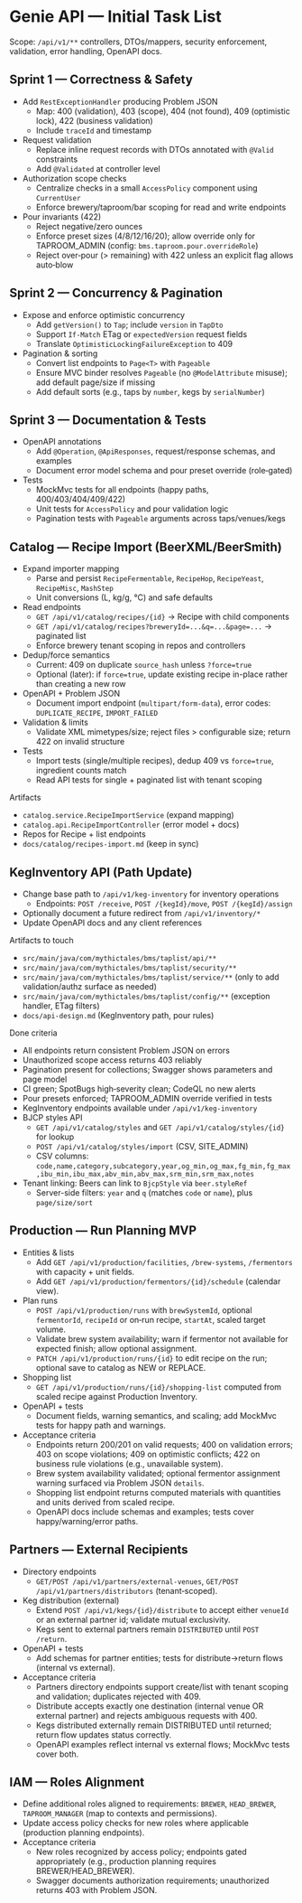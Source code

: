 # Genie API — Initial Task List

Scope: `/api/v1/**` controllers, DTOs/mappers, security enforcement, validation, error handling, OpenAPI docs.

## Sprint 1 — Correctness & Safety
- Add `RestExceptionHandler` producing Problem JSON
  - Map: 400 (validation), 403 (scope), 404 (not found), 409 (optimistic lock), 422 (business validation)
  - Include `traceId` and timestamp
- Request validation
  - Replace inline request records with DTOs annotated with `@Valid` constraints
  - Add `@Validated` at controller level
- Authorization scope checks
  - Centralize checks in a small `AccessPolicy` component using `CurrentUser`
  - Enforce brewery/taproom/bar scoping for read and write endpoints
- Pour invariants (422)
  - Reject negative/zero ounces
  - Enforce preset sizes (4/8/12/16/20); allow override only for TAPROOM_ADMIN (config: `bms.taproom.pour.overrideRole`)
  - Reject over‑pour (> remaining) with 422 unless an explicit flag allows auto‑blow

## Sprint 2 — Concurrency & Pagination
- Expose and enforce optimistic concurrency
  - Add `getVersion()` to `Tap`; include `version` in `TapDto`
  - Support `If-Match` ETag or `expectedVersion` request fields
  - Translate `OptimisticLockingFailureException` to 409
- Pagination & sorting
  - Convert list endpoints to `Page<T>` with `Pageable`
  - Ensure MVC binder resolves `Pageable` (no `@ModelAttribute` misuse); add default page/size if missing
  - Add default sorts (e.g., taps by `number`, kegs by `serialNumber`)

## Sprint 3 — Documentation & Tests
- OpenAPI annotations
  - Add `@Operation`, `@ApiResponses`, request/response schemas, and examples
  - Document error model schema and pour preset override (role‑gated)
- Tests
  - MockMvc tests for all endpoints (happy paths, 400/403/404/409/422)
  - Unit tests for `AccessPolicy` and pour validation logic
  - Pagination tests with `Pageable` arguments across taps/venues/kegs

## Catalog — Recipe Import (BeerXML/BeerSmith)
- Expand importer mapping
  - Parse and persist `RecipeFermentable`, `RecipeHop`, `RecipeYeast`, `RecipeMisc`, `MashStep`
  - Unit conversions (L, kg/g, °C) and safe defaults
- Read endpoints
  - `GET /api/v1/catalog/recipes/{id}` → Recipe with child components
  - `GET /api/v1/catalog/recipes?breweryId=...&q=...&page=...` → paginated list
  - Enforce brewery tenant scoping in repos and controllers
- Dedup/force semantics
  - Current: 409 on duplicate `source_hash` unless `?force=true`
  - Optional (later): if `force=true`, update existing recipe in-place rather than creating a new row
- OpenAPI + Problem JSON
  - Document import endpoint (`multipart/form-data`), error codes: `DUPLICATE_RECIPE`, `IMPORT_FAILED`
- Validation & limits
  - Validate XML mimetypes/size; reject files > configurable size; return 422 on invalid structure
- Tests
  - Import tests (single/multiple recipes), dedup 409 vs `force=true`, ingredient counts match
  - Read API tests for single + paginated list with tenant scoping

Artifacts
- `catalog.service.RecipeImportService` (expand mapping)
- `catalog.api.RecipeImportController` (error model + docs)
- Repos for Recipe + list endpoints
- `docs/catalog/recipes-import.md` (keep in sync)

## KegInventory API (Path Update)
- Change base path to `/api/v1/keg-inventory` for inventory operations
  - Endpoints: `POST /receive`, `POST /{kegId}/move`, `POST /{kegId}/assign`
- Optionally document a future redirect from `/api/v1/inventory/*`
- Update OpenAPI docs and any client references

Artifacts to touch
- `src/main/java/com/mythictales/bms/taplist/api/**`
- `src/main/java/com/mythictales/bms/taplist/security/**`
- `src/main/java/com/mythictales/bms/taplist/service/**` (only to add validation/authz surface as needed)
- `src/main/java/com/mythictales/bms/taplist/config/**` (exception handler, ETag filters)
 - `docs/api-design.md` (KegInventory path, pour rules)

Done criteria
- All endpoints return consistent Problem JSON on errors
- Unauthorized scope access returns 403 reliably
- Pagination present for collections; Swagger shows parameters and page model
- CI green; SpotBugs high‑severity clean; CodeQL no new alerts
 - Pour presets enforced; TAPROOM_ADMIN override verified in tests
 - KegInventory endpoints available under `/api/v1/keg-inventory`
- BJCP styles API
  - `GET /api/v1/catalog/styles` and `GET /api/v1/catalog/styles/{id}` for lookup
  - `POST /api/v1/catalog/styles/import` (CSV, SITE_ADMIN)
  - CSV columns: `code,name,category,subcategory,year,og_min,og_max,fg_min,fg_max,ibu_min,ibu_max,abv_min,abv_max,srm_min,srm_max,notes`
- Tenant linking: Beers can link to `BjcpStyle` via `beer.styleRef`
  - Server-side filters: `year` and `q` (matches `code` or `name`), plus `page/size/sort`

## Production — Run Planning MVP
- Entities & lists
  - Add `GET /api/v1/production/facilities`, `/brew-systems`, `/fermentors` with capacity + unit fields.
  - Add `GET /api/v1/production/fermentors/{id}/schedule` (calendar view).
- Plan runs
  - `POST /api/v1/production/runs` with `brewSystemId`, optional `fermentorId`, `recipeId` or on‑run recipe, `startAt`, scaled target volume.
  - Validate brew system availability; warn if fermentor not available for expected finish; allow optional assignment.
  - `PATCH /api/v1/production/runs/{id}` to edit recipe on the run; optional save to catalog as NEW or REPLACE.
- Shopping list
  - `GET /api/v1/production/runs/{id}/shopping-list` computed from scaled recipe against Production Inventory.
- OpenAPI + tests
  - Document fields, warning semantics, and scaling; add MockMvc tests for happy path and warnings.
- Acceptance criteria
  - Endpoints return 200/201 on valid requests; 400 on validation errors; 403 on scope violations; 409 on optimistic conflicts; 422 on business rule violations (e.g., unavailable system).
  - Brew system availability validated; optional fermentor assignment warning surfaced via Problem JSON `details`.
  - Shopping list endpoint returns computed materials with quantities and units derived from scaled recipe.
  - OpenAPI docs include schemas and examples; tests cover happy/warning/error paths.

## Partners — External Recipients
- Directory endpoints
  - `GET/POST /api/v1/partners/external-venues`, `GET/POST /api/v1/partners/distributors` (tenant‑scoped).
- Keg distribution (external)
  - Extend `POST /api/v1/kegs/{id}/distribute` to accept either `venueId` or an external partner id; validate mutual exclusivity.
  - Kegs sent to external partners remain `DISTRIBUTED` until `POST /return`.
- OpenAPI + tests
  - Add schemas for partner entities; tests for distribute→return flows (internal vs external).
- Acceptance criteria
  - Partners directory endpoints support create/list with tenant scoping and validation; duplicates rejected with 409.
  - Distribute accepts exactly one destination (internal venue OR external partner) and rejects ambiguous requests with 400.
  - Kegs distributed externally remain DISTRIBUTED until returned; return flow updates status correctly.
  - OpenAPI examples reflect internal vs external flows; MockMvc tests cover both.

## IAM — Roles Alignment
- Define additional roles aligned to requirements: `BREWER`, `HEAD_BREWER`, `TAPROOM_MANAGER` (map to contexts and permissions).
- Update access policy checks for new roles where applicable (production planning endpoints).
- Acceptance criteria
  - New roles recognized by access policy; endpoints gated appropriately (e.g., production planning requires BREWER/HEAD_BREWER).
  - Swagger documents authorization requirements; unauthorized returns 403 with Problem JSON.
